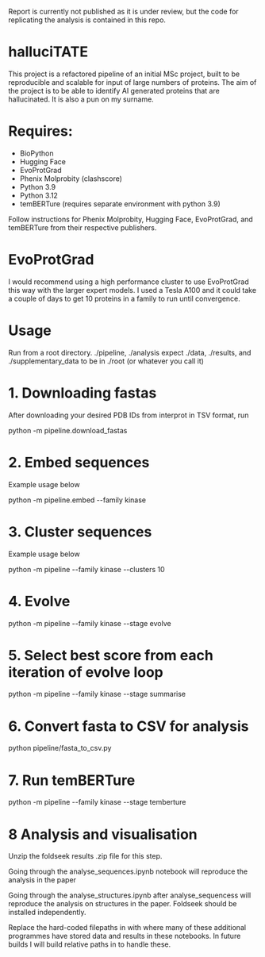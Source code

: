 Report is currently not published as it is under review, but the code for replicating the analysis is contained in this repo.

# halluciTATE

This project is a refactored pipeline of an initial MSc project, built to be reproducible and scalable for input of large numbers of proteins. The aim of the project is to be able to identify AI generated proteins that are hallucinated. It is also a pun on my surname.


# Requires:

- BioPython
- Hugging Face
- EvoProtGrad
- Phenix Molprobity (clashscore)
- Python 3.9
- Python 3.12
- temBERTure (requires separate environment with python 3.9)
  
Follow instructions for Phenix Molprobity, Hugging Face, EvoProtGrad, and temBERTure from their respective publishers.


# EvoProtGrad

I would recommend using a high performance cluster to use EvoProtGrad this way with the larger expert models. I used a Tesla A100 and it could take a couple of days to get 10 proteins in a family to run until convergence.


# Usage 

Run from a root directory. ./pipeline, ./analysis expect ./data, ./results, and ./supplementary_data to be in ./root (or whatever you call it) 

# 1. Downloading fastas
After downloading your desired PDB IDs from interprot in TSV format, run

python -m pipeline.download_fastas

# 2. Embed sequences
Example usage below

python -m pipeline.embed --family kinase

# 3. Cluster sequences
Example usage below

python -m pipeline --family kinase --clusters 10

# 4. Evolve

python -m pipeline --family kinase --stage evolve

# 5. Select best score from each iteration of evolve loop

python -m pipeline --family kinase --stage summarise

# 6. Convert fasta to CSV for analysis
python pipeline/fasta_to_csv.py

# 7. Run temBERTure

python -m pipeline --family kinase --stage temberture


# 8 Analysis and visualisation

Unzip the foldseek results .zip file for this step.

Going through the analyse_sequences.ipynb notebook will reproduce the analysis in the paper

Going through the analyse_structures.ipynb after analyse_sequencess will reproduce the analysis on structures in the paper. Foldseek should be installed independently.

Replace the hard-coded filepaths in with where many of these additional programmes have stored data and results in these notebooks. In future builds I will build relative paths in to handle these.





